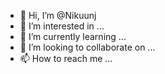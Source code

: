 - 👋 Hi, I’m @Nikuunj
- 👀 I’m interested in ...
- 🌱 I’m currently learning ...
- 💞️ I’m looking to collaborate on ...
- 📫 How to reach me ...

<!---
Nikuunj/Nikuunj is a ✨ special ✨ repository because its `README.md` (this file) appears on your GitHub profile.
You can click the Preview link to take a look at your changes.
--->
